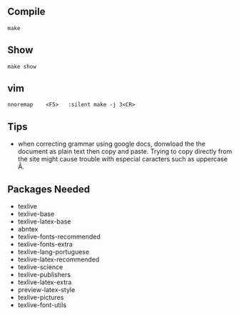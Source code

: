 
## Compile 

    make

## Show 
    
    make show


## vim 

    nnoremap    <F5>   :silent make -j 3<CR>

## Tips

- when correcting grammar using google docs, donwload the the document as plain text then copy and paste. Trying to copy directly from the site might cause trouble with especial caracters such as uppercase Â.


## Packages Needed

* texlive
* texlive-base
* texlive-latex-base
* abntex
* texlive-fonts-recommended
* texlive-fonts-extra
* texlive-lang-portuguese
* texlive-latex-recommended
* texlive-science
* texlive-publishers
* texlive-latex-extra
* preview-latex-style
* texlive-pictures
* texlive-font-utils


